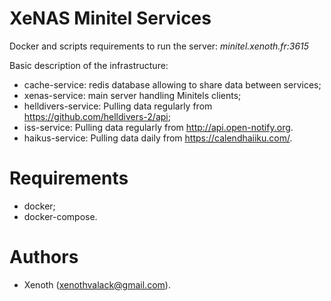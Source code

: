 # XeNAS Minitel Services
Docker and scripts requirements to run the server:
*minitel.xenoth.fr:3615*

Basic description of the infrastructure:
* cache-service: redis database allowing to share data between services;
* xenas-service: main server handling Minitels clients;
* helldivers-service: Pulling data regularly from https://github.com/helldivers-2/api;
* iss-service: Pulling data regularly from http://api.open-notify.org.
* haikus-service: Pulling data daily from https://calendhaiiku.com/.

# Requirements 
* docker;
* docker-compose.

# Authors
* Xenoth (xenothvalack@gmail.com).
